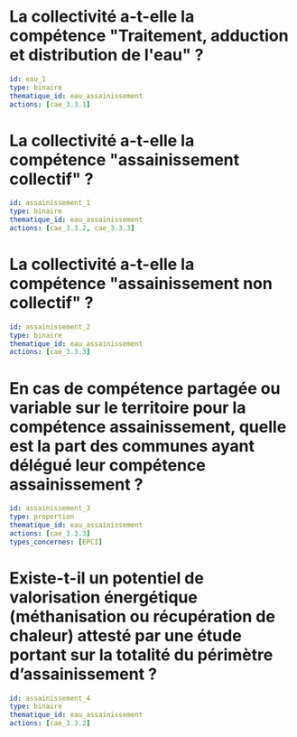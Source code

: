 # La collectivité a-t-elle la compétence "Traitement, adduction et distribution de l'eau" ?
```yaml
id: eau_1
type: binaire
thematique_id: eau_assainissement
actions: [cae_3.3.1]
```

# La collectivité a-t-elle la compétence "assainissement collectif" ?
```yaml
id: assainissement_1
type: binaire
thematique_id: eau_assainissement
actions: [cae_3.3.2, cae_3.3.3]
```

# La collectivité a-t-elle la compétence "assainissement non collectif" ?
```yaml
id: assainissement_2
type: binaire
thematique_id: eau_assainissement
actions: [cae_3.3.3]
```

# En cas de compétence partagée ou variable sur le territoire pour la compétence assainissement, quelle est la part des communes ayant délégué leur compétence assainissement ?
```yaml
id: assainissement_3
type: proportion
thematique_id: eau_assainissement
actions: [cae_3.3.3]
types_concernes: [EPCI]
```

# Existe-t-il un potentiel de valorisation énergétique (méthanisation ou récupération de chaleur) attesté par une étude portant sur la totalité du périmètre d’assainissement ?
```yaml
id: assainissement_4
type: binaire
thematique_id: eau_assainissement
actions: [cae_3.3.2]
```